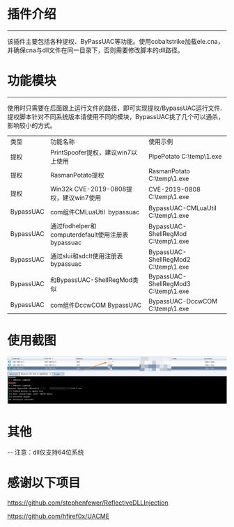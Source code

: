 # 插件介绍
----

该插件主要包括各种提权、ByPassUAC等功能。使用cobaltstrike加载ele.cna，并确保cna与dll文件在同一目录下，否则需要修改脚本的dll路径。

# 功能模块
----

使用时只需要在后面跟上运行文件的路径，即可实现提权/BypassUAC运行文件.
提权脚本针对不同系统版本请使用不同的模块，BypassUAC挑了几个可以通杀，影响较小的方式。

|     |     |     |
| --- | --- | --- |
| 类型  | 功能名称 | 使用示例 |
| 提权  | PrintSpoofer提权，建议win7以上使用 | PipePotato  C:\\temp\\1.exe |
| 提权  | RasmanPotato提权 | RasmanPotato C:\\temp\\1.exe |
| 提权  | Win32k CVE-2019-0808提权，建议win7使用 | CVE-2019-0808 C:\\temp\\1.exe |
| BypassUAC | com组件CMLuaUtil  bypassuac | BypassUAC-CMLuaUtil C:\\temp\\1.exe |
| BypassUAC | 通过fodhelper和computerdefault使用注册表bypassuac | BypassUAC-ShellRegMod C:\\temp\\1.exe |
| BypassUAC | 通过slui和sdclt使用注册表bypassuac | BypassUAC-ShellRegMod2 C:\\temp\\1.exe |
| BypassUAC | 和BypassUAC-ShellRegMod类似 | BypassUAC-ShellRegMod3 C:\\temp\\1.exe |
| BypassUAC | com组件DccwCOM BypassUAC | BypassUAC-DccwCOM C:\\temp\\1.exe |

# 使用截图
![](img/img.jpg)

# 其他
--
注意：dll仅支持64位系统

# 感谢以下项目
https://github.com/stephenfewer/ReflectiveDLLInjection

https://github.com/hfiref0x/UACME
